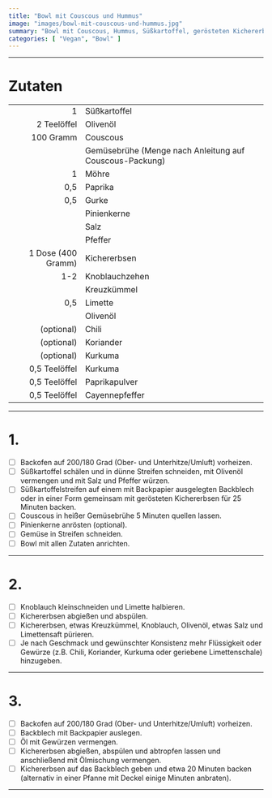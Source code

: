 ```yaml
---
title: "Bowl mit Couscous und Hummus"
image: "images/bowl-mit-couscous-und-hummus.jpg"
summary: "Bowl mit Couscous, Hummus, Süßkartoffel, gerösteten Kichererbsen und frischem Gemüse"
categories: [ "Vegan", "Bowl" ]
---
```


---

# Zutaten

|                    |                                                         |
|-------------------:|:--------------------------------------------------------|
|                  1 | Süßkartoffel                                            |
|        2 Teelöffel | Olivenöl                                                |
|          100 Gramm | Couscous                                                |
|                    | Gemüsebrühe (Menge nach Anleitung auf Couscous-Packung) |
|                  1 | Möhre                                                   |
|                0,5 | Paprika                                                 |
|                0,5 | Gurke                                                   |
|                    | Pinienkerne                                             |
|                    | Salz                                                    |
|                    | Pfeffer                                                 |
| 1 Dose (400 Gramm) | Kichererbsen                                            |
|                1-2 | Knoblauchzehen                                          |
|                    | Kreuzkümmel                                             |
|                0,5 | Limette                                                 |
|                    | Olivenöl                                                |
|         (optional) | Chili                                                   |
|         (optional) | Koriander                                               |
|         (optional) | Kurkuma                                                 |
|      0,5 Teelöffel | Kurkuma                                                 |
|      0,5 Teelöffel | Paprikapulver                                           |
|      0,5 Teelöffel | Cayennepfeffer                                          |

---

# 1.

- [ ] Backofen auf 200/180 Grad (Ober- und Unterhitze/Umluft) vorheizen.
- [ ] Süßkartoffel schälen und in dünne Streifen schneiden, mit Olivenöl vermengen und mit Salz und Pfeffer würzen.
- [ ] Süßkartoffelstreifen auf einem mit Backpapier ausgelegten Backblech oder in einer Form gemeinsam mit gerösteten
  Kichererbsen für 25 Minuten backen.
- [ ] Couscous in heißer Gemüsebrühe 5 Minuten quellen lassen.
- [ ] Pinienkerne anrösten (optional).
- [ ] Gemüse in Streifen schneiden.
- [ ] Bowl mit allen Zutaten anrichten.

---

# 2.

- [ ] Knoblauch kleinschneiden und Limette halbieren.
- [ ] Kichererbsen abgießen und abspülen.
- [ ] Kichererbsen, etwas Kreuzkümmel, Knoblauch, Olivenöl, etwas Salz und Limettensaft pürieren.
- [ ] Je nach Geschmack und gewünschter Konsistenz mehr Flüssigkeit oder Gewürze (z.B. Chili, Koriander, Kurkuma oder
  geriebene Limettenschale) hinzugeben.

---

# 3.

- [ ] Backofen auf 200/180 Grad (Ober- und Unterhitze/Umluft) vorheizen.
- [ ] Backblech mit Backpapier auslegen.
- [ ] Öl mit Gewürzen vermengen.
- [ ] Kichererbsen abgießen, abspülen und abtropfen lassen und anschließend mit Ölmischung vermengen.
- [ ] Kichererbsen auf das Backblech geben und etwa 20 Minuten backen (alternativ in einer Pfanne mit Deckel einige
  Minuten anbraten).

---
